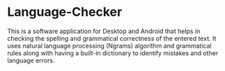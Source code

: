 # Language-Checker
This is a software application for Desktop and Android that helps in checking the spelling and grammatical correctness of the entered text. It uses natural language processing (Ngrams) algorithm and grammatical rules along with having a built-in dictionary to identify mistakes and other language errors.
